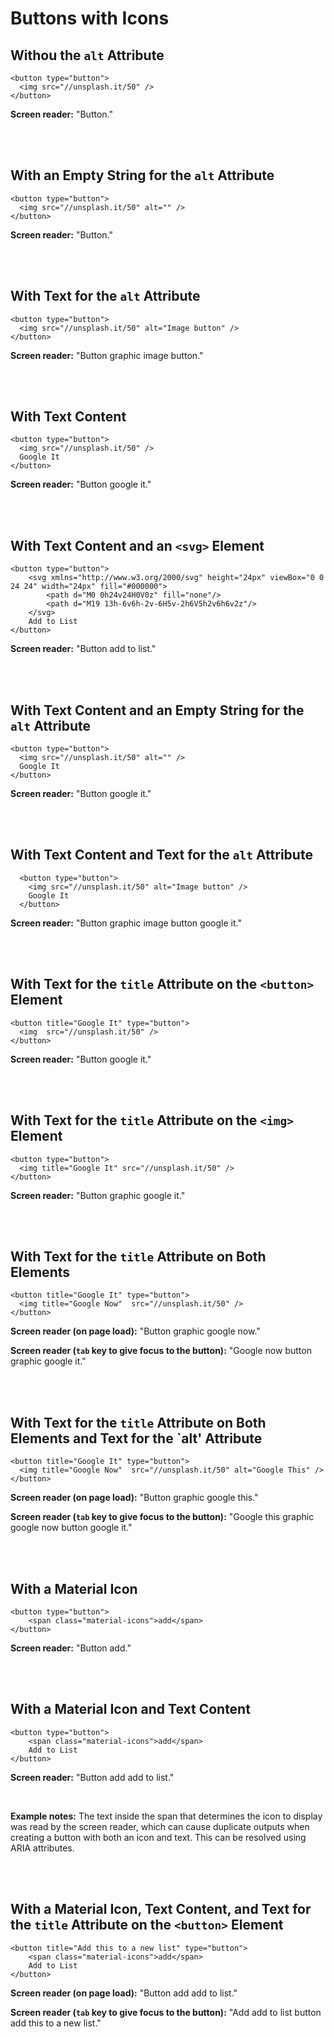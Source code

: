# Buttons with Icons

## Withou the `alt` Attribute

    <button type="button">
      <img src="//unsplash.it/50" />
    </button>

**Screen reader:** "Button."

<br><br>

## With an Empty String for the `alt` Attribute

    <button type="button">
      <img src="//unsplash.it/50" alt="" />
    </button>

**Screen reader:** "Button."

<br><br>

## With Text for the `alt` Attribute

    <button type="button">
      <img src="//unsplash.it/50" alt="Image button" />
    </button>

**Screen reader:** "Button graphic image button."

<br><br>

## With Text Content

    <button type="button">
      <img src="//unsplash.it/50" />
      Google It
    </button>

**Screen reader:** "Button google it."

<br><br>

## With Text Content and an `<svg>` Element

    <button type="button">
        <svg xmlns="http://www.w3.org/2000/svg" height="24px" viewBox="0 0 24 24" width="24px" fill="#000000">
            <path d="M0 0h24v24H0V0z" fill="none"/>
            <path d="M19 13h-6v6h-2v-6H5v-2h6V5h2v6h6v2z"/>
        </svg>
        Add to List
    </button>

**Screen reader:** "Button add to list."

<br><br>

## With Text Content and an Empty String for the `alt` Attribute

    <button type="button">
      <img src="//unsplash.it/50" alt="" />
      Google It
    </button>

**Screen reader:** "Button google it."

<br><br>

## With Text Content and Text for the `alt` Attribute

      <button type="button">
        <img src="//unsplash.it/50" alt="Image button" />
        Google It
      </button>

**Screen reader:** "Button graphic image button google it."

<br><br>

## With Text for the `title` Attribute on the `<button>` Element

    <button title="Google It" type="button">
      <img  src="//unsplash.it/50" />
    </button>

**Screen reader:** "Button google it."

<br><br>

## With Text for the `title` Attribute on the `<img>` Element

    <button type="button">
      <img title="Google It" src="//unsplash.it/50" />
    </button>

**Screen reader:** "Button graphic google it."

<br><br>

## With Text for the `title` Attribute on Both Elements

    <button title="Google It" type="button">
      <img title="Google Now"  src="//unsplash.it/50" />
    </button>

**Screen reader (on page load):** "Button graphic google now."

**Screen reader (`tab` key to give focus to the button):** "Google now button graphic google it."

<br><br>

## With Text for the `title` Attribute on Both Elements and Text for the `alt' Attribute

    <button title="Google It" type="button">
      <img title="Google Now"  src="//unsplash.it/50" alt="Google This" />
    </button>

**Screen reader (on page load):** "Button graphic google this."

**Screen reader (`tab` key to give focus to the button):** "Google this graphic google now button google it."

<br><br>

## With a Material Icon

    <button type="button">
        <span class="material-icons">add</span>
    </button>

**Screen reader:** "Button add."

<br><br>

## With a Material Icon and Text Content

    <button type="button">
        <span class="material-icons">add</span>
        Add to List
    </button>

**Screen reader:** "Button add add to list."

<br>

**Example notes:** The text inside the span that determines the icon to display was read by the screen reader, which can cause duplicate outputs when creating a button with both an icon and text. This can be resolved using ARIA attributes.

<br><br>

## With a Material Icon, Text Content, and Text for the `title` Attribute on the `<button>` Element

    <button title="Add this to a new list" type="button">
        <span class="material-icons">add</span>
        Add to List
    </button>

**Screen reader (on page load):** "Button add add to list."

**Screen reader (`tab` key to give focus to the button):** "Add add to list button add this to a new list."
